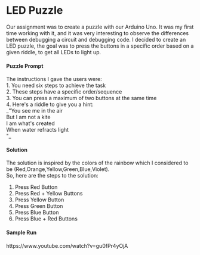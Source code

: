 <h1>LED Puzzle</h1>
Our assignment was to create a puzzle with our Arduino Uno. It was my first time working with it, and it was very interesting to observe the differences between debugging a circuit and debugging code. 
I decided to create an LED puzzle, the goal was to press the buttons in a specific order based on a given riddle, to get all LEDs to light up. 

<h4> Puzzle Prompt</h4>
The instructions I gave the users were: </br>
  1. You need six steps to achieve the task  </br>
  2. These steps have a specific order/sequence </br>
  3. You can press a maximum of two buttons at the same time  </br>
  4.  Here's a riddle to give you a hint: 
</br>
         _"You see me in the air </br>
        But I am not a kite</br>
        I am what's created</br>
        When water refracts light</br>"_
        
<h4>Solution</h4>
The solution is inspired by the colors of the rainbow which I considered to be (Red,Orange,Yellow,Green,Blue,Violet). </br>
So, here are the steps to the solution:

1. Press Red Button
2. Press Red + Yellow Buttons
3. Press Yellow Button
4. Press Green Button
5. Press Blue Button
6. Press Blue + Red Buttons


<h4>Sample Run</h4>
https://www.youtube.com/watch?v=gu0fPr4yOjA
       

    
